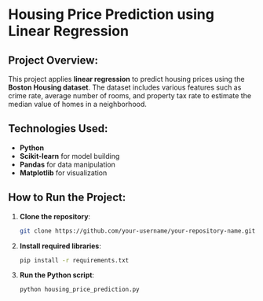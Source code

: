 # Housing Price Prediction using Linear Regression

## Project Overview:
This project applies **linear regression** to predict housing prices using the **Boston Housing dataset**. The dataset includes various features such as crime rate, average number of rooms, and property tax rate to estimate the median value of homes in a neighborhood.

## Technologies Used:
- **Python**
- **Scikit-learn** for model building
- **Pandas** for data manipulation
- **Matplotlib** for visualization

## How to Run the Project:

1. **Clone the repository**:
   ```bash
   git clone https://github.com/your-username/your-repository-name.git
2. **Install required libraries**:
   ```bash
   pip install -r requirements.txt
3. **Run the Python script**:
   ```bash
   python housing_price_prediction.py
